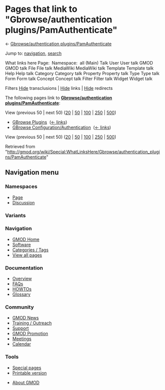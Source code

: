 <div id="mw-page-base" class="noprint">

</div>

<div id="mw-head-base" class="noprint">

</div>

<div id="content" class="mw-body" role="main">

<span id="top"></span>

<div id="mw-js-message" style="display:none;">

</div>



# <span dir="auto">Pages that link to "Gbrowse/authentication plugins/PamAuthenticate"</span>

<div id="bodyContent">

<div id="contentSub">

← [Gbrowse/authentication
plugins/PamAuthenticate](/wiki/Gbrowse/authentication_plugins/PamAuthenticate "Gbrowse/authentication plugins/PamAuthenticate")

</div>

<div id="jump-to-nav" class="mw-jump">

Jump to: [navigation](#mw-navigation), [search](#p-search)

</div>

<div id="mw-content-text">

What links here Page:  Namespace:  all (Main) Talk User User talk GMOD
GMOD talk File File talk MediaWiki MediaWiki talk Template Template talk
Help Help talk Category Category talk Property Property talk Type Type
talk Form Form talk Concept Concept talk Filter Filter talk Widget
Widget talk

Filters
[Hide](/mediawiki/index.php?title=Special:WhatLinksHere/Gbrowse/authentication_plugins/PamAuthenticate&hidetrans=1 "Special:WhatLinksHere/Gbrowse/authentication plugins/PamAuthenticate")
transclusions \|
[Hide](/mediawiki/index.php?title=Special:WhatLinksHere/Gbrowse/authentication_plugins/PamAuthenticate&hidelinks=1 "Special:WhatLinksHere/Gbrowse/authentication plugins/PamAuthenticate")
links \|
[Hide](/mediawiki/index.php?title=Special:WhatLinksHere/Gbrowse/authentication_plugins/PamAuthenticate&hideredirs=1 "Special:WhatLinksHere/Gbrowse/authentication plugins/PamAuthenticate")
redirects

The following pages link to **[Gbrowse/authentication
plugins/PamAuthenticate](/wiki/Gbrowse/authentication_plugins/PamAuthenticate "Gbrowse/authentication plugins/PamAuthenticate")**:

View (previous 50 \| next 50)
([20](/mediawiki/index.php?title=Special:WhatLinksHere/Gbrowse/authentication_plugins/PamAuthenticate&limit=20 "Special:WhatLinksHere/Gbrowse/authentication plugins/PamAuthenticate")
\|
[50](/mediawiki/index.php?title=Special:WhatLinksHere/Gbrowse/authentication_plugins/PamAuthenticate&limit=50 "Special:WhatLinksHere/Gbrowse/authentication plugins/PamAuthenticate")
\|
[100](/mediawiki/index.php?title=Special:WhatLinksHere/Gbrowse/authentication_plugins/PamAuthenticate&limit=100 "Special:WhatLinksHere/Gbrowse/authentication plugins/PamAuthenticate")
\|
[250](/mediawiki/index.php?title=Special:WhatLinksHere/Gbrowse/authentication_plugins/PamAuthenticate&limit=250 "Special:WhatLinksHere/Gbrowse/authentication plugins/PamAuthenticate")
\|
[500](/mediawiki/index.php?title=Special:WhatLinksHere/Gbrowse/authentication_plugins/PamAuthenticate&limit=500 "Special:WhatLinksHere/Gbrowse/authentication plugins/PamAuthenticate"))

- [GBrowse Plugins](/wiki/GBrowse_Plugins "GBrowse Plugins") ‎
  <span class="mw-whatlinkshere-tools">([←
  links](/mediawiki/index.php?title=Special:WhatLinksHere&target=GBrowse+Plugins "Special:WhatLinksHere"))</span>
- [GBrowse
  Configuration/Authentication](/wiki/GBrowse_Configuration/Authentication "GBrowse Configuration/Authentication")
  ‎ <span class="mw-whatlinkshere-tools">([←
  links](/mediawiki/index.php?title=Special:WhatLinksHere&target=GBrowse+Configuration%2FAuthentication "Special:WhatLinksHere"))</span>

View (previous 50 \| next 50)
([20](/mediawiki/index.php?title=Special:WhatLinksHere/Gbrowse/authentication_plugins/PamAuthenticate&limit=20 "Special:WhatLinksHere/Gbrowse/authentication plugins/PamAuthenticate")
\|
[50](/mediawiki/index.php?title=Special:WhatLinksHere/Gbrowse/authentication_plugins/PamAuthenticate&limit=50 "Special:WhatLinksHere/Gbrowse/authentication plugins/PamAuthenticate")
\|
[100](/mediawiki/index.php?title=Special:WhatLinksHere/Gbrowse/authentication_plugins/PamAuthenticate&limit=100 "Special:WhatLinksHere/Gbrowse/authentication plugins/PamAuthenticate")
\|
[250](/mediawiki/index.php?title=Special:WhatLinksHere/Gbrowse/authentication_plugins/PamAuthenticate&limit=250 "Special:WhatLinksHere/Gbrowse/authentication plugins/PamAuthenticate")
\|
[500](/mediawiki/index.php?title=Special:WhatLinksHere/Gbrowse/authentication_plugins/PamAuthenticate&limit=500 "Special:WhatLinksHere/Gbrowse/authentication plugins/PamAuthenticate"))

</div>

<div class="printfooter">

Retrieved from
"<http://gmod.org/wiki/Special:WhatLinksHere/Gbrowse/authentication_plugins/PamAuthenticate>"

</div>

<div id="catlinks" class="catlinks catlinks-allhidden">

</div>

<div class="visualClear">

</div>

</div>

</div>

<div id="mw-navigation">

## Navigation menu

<div id="mw-head">



<div id="left-navigation">

<div id="p-namespaces" class="vectorTabs" role="navigation"
aria-labelledby="p-namespaces-label">

### Namespaces

- <span id="ca-nstab-main"><a href="/wiki/Gbrowse/authentication_plugins/PamAuthenticate"
  accesskey="c" title="View the content page [c]">Page</a></span>
- <span id="ca-talk"><a
  href="/mediawiki/index.php?title=Talk:Gbrowse/authentication_plugins/PamAuthenticate&amp;action=edit&amp;redlink=1"
  accesskey="t"
  title="Discussion about the content page [t]">Discussion</a></span>

</div>

<div id="p-variants" class="vectorMenu emptyPortlet" role="navigation"
aria-labelledby="p-variants-label">

### 

### Variants[](#)

<div class="menu">

</div>

</div>

</div>





</div>

</div>

</div>

<div id="mw-panel">

<div id="p-logo" role="banner">

<a href="/wiki/Main_Page"
style="background-image: url(http://gmod.org/images/GMOD-cogs.png);"
title="Visit the main page"></a>

</div>

<div id="p-Navigation" class="portal" role="navigation"
aria-labelledby="p-Navigation-label">

### Navigation

<div class="body">

- <span id="n-GMOD-Home">[GMOD Home](/wiki/Main_Page)</span>
- <span id="n-Software">[Software](/wiki/GMOD_Components)</span>
- <span id="n-Categories-.2F-Tags">[Categories /
  Tags](/wiki/Categories)</span>
- <span id="n-View-all-pages">[View all
  pages](/wiki/Special:AllPages)</span>

</div>

</div>

<div id="p-Documentation" class="portal" role="navigation"
aria-labelledby="p-Documentation-label">

### Documentation

<div class="body">

- <span id="n-Overview">[Overview](/wiki/Overview)</span>
- <span id="n-FAQs">[FAQs](/wiki/Category:FAQ)</span>
- <span id="n-HOWTOs">[HOWTOs](/wiki/Category:HOWTO)</span>
- <span id="n-Glossary">[Glossary](/wiki/Glossary)</span>

</div>

</div>

<div id="p-Community" class="portal" role="navigation"
aria-labelledby="p-Community-label">

### Community

<div class="body">

- <span id="n-GMOD-News">[GMOD News](/wiki/GMOD_News)</span>
- <span id="n-Training-.2F-Outreach">[Training /
  Outreach](/wiki/Training_and_Outreach)</span>
- <span id="n-Support">[Support](/wiki/Support)</span>
- <span id="n-GMOD-Promotion">[GMOD
  Promotion](/wiki/GMOD_Promotion)</span>
- <span id="n-Meetings">[Meetings](/wiki/Meetings)</span>
- <span id="n-Calendar">[Calendar](/wiki/Calendar)</span>

</div>

</div>

<div id="p-tb" class="portal" role="navigation"
aria-labelledby="p-tb-label">

### Tools

<div class="body">

- <span id="t-specialpages"><a href="/wiki/Special:SpecialPages" accesskey="q"
  title="A list of all special pages [q]">Special pages</a></span>
- <span id="t-print"><a
  href="/mediawiki/index.php?title=Special:WhatLinksHere/Gbrowse/authentication_plugins/PamAuthenticate&amp;printable=yes"
  rel="alternate" accesskey="p"
  title="Printable version of this page [p]">Printable version</a></span>

</div>

</div>

</div>

</div>

<div id="footer" role="contentinfo">

- <span id="footer-places-about">[About
  GMOD](/wiki/GMOD:About "GMOD:About")</span>

<!-- -->






</div>

